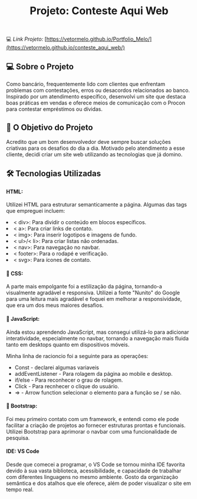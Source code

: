 <h1 align="center">Projeto: Conteste Aqui Web</h1>
<br>

 💻 *Link Projeto:* [https://vetormelo.github.io/Portfolio_Melo/](https://vetormelo.github.io/conteste_aqui_web/) <br>


<h2>💻 Sobre o Projeto</h2>

<p>Como bancário, frequentemente lido com clientes que enfrentam problemas com contestações, erros ou desacordos relacionados ao banco. Inspirado por um atendimento específico, desenvolvi um site que destaca boas práticas em vendas e oferece meios de comunicação com o Procon para contestar empréstimos ou dívidas.</p>

<h2>🎯 O Objetivo do Projeto</h2>
<p>Acredito que um bom desenvolvedor deve sempre buscar soluções criativas para os desafios do dia a dia. Motivado pelo atendimento a esse cliente, decidi criar um site web utilizando as tecnologias que já domino.</p>

<h2>🛠 Tecnologias Utilizadas</h2>

 <h4>HTML:</h4>
<p>Utilizei HTML para estruturar semanticamente a página. Algumas das tags que empreguei incluem:</p>
 <lu>
  <li>< div>: Para dividir o conteúdo em blocos específicos.</li>
  <li>< a>: Para criar links de contato.</li>
  <li>< img>: Para inserir logotipos e imagens de fundo.</li>
  <li>< ul>/< li>: Para criar listas não ordenadas.</li>
  <li>< nav>: Para navegação no navbar.</li>
  <li>< footer>: Para o rodapé e verificação.</li>
  <li>< svg>: Para ícones de contato.</li>
 </lu>

<h4>📲 CSS:</h4>
<p>A parte mais empolgante foi a estilização da página, tornando-a visualmente agradável e responsiva. Utilizei a fonte "Nunito" do Google para uma leitura mais agradável e foquei em melhorar a responsividade, que era um dos meus maiores desafios.</p>

<h4>🔗 JavaScript​:</h4>
<p>Ainda estou aprendendo JavaScript, mas consegui utilizá-lo para adicionar interatividade, especialmente no navbar, tornando a navegação mais fluida tanto em desktops quanto em dispositivos móveis.</p>
<p>Minha linha de racioncio foi a seguinte para as operações:</p>
<ul>
 <li>Const - declarei algumas variaveis</li>
 <li>addEventListener - Para rolagem da página ao mobile e desktop.</li>
 <li>if/else - Para reconhecer o grau de rolagem.</li>
 <li>Click - Para recnhecer o clique do usuário.</li>
 <li>⇒ - Arrow function selecionar o elemento para a função se / se não.</li>
</ul>

<h4>👾 Bootstrap:</h4>
<p>Foi meu primeiro contato com um framework, e entendi como ele pode facilitar a criação de projetos ao fornecer estruturas prontas e funcionais. Utilizei Bootstrap para aprimorar o navbar com uma funcionalidade de pesquisa.</p>

<h4>IDE: VS Code</h4>
<p>Desde que comecei a programar, o VS Code se tornou minha IDE favorita devido à sua vasta biblioteca, acessibilidade, e capacidade de trabalhar com diferentes linguagens no mesmo ambiente. Gosto da organização semântica e dos atalhos que ele oferece, além de poder visualizar o site em tempo real.</p>
